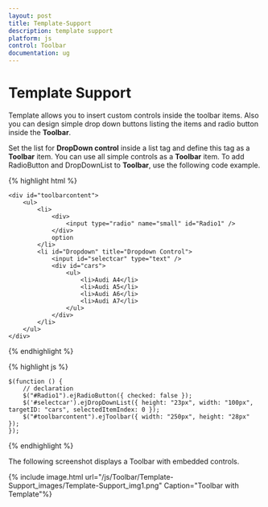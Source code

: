 ```yaml
---
layout: post
title: Template-Support
description: template support
platform: js
control: Toolbar
documentation: ug
---
```


# Template Support

Template allows you to insert custom controls inside the toolbar items. Also you can design simple drop down buttons listing the items and radio button inside the **Toolbar**.

Set the list for **DropDown control** inside a list tag and define this tag as a **Toolbar** item. You can use all simple controls as a **Toolbar** item. To add RadioButton and DropDownList to **Toolbar**, use the following code example.

{% highlight html %}

    <div id="toolbarcontent">
        <ul>
            <li>
                <div>
                    <input type="radio" name="small" id="Radio1" />
                </div>
                option
            </li>
            <li id="Dropdown" title="Dropdown Control">
                <input id="selectcar" type="text" />
                <div id="cars">
                    <ul>
                        <li>Audi A4</li>
                        <li>Audi A5</li>
                        <li>Audi A6</li>
                        <li>Audi A7</li>
                    </ul>
                </div>
            </li>
        </ul>
    </div>

{% endhighlight %}

{% highlight js %}

    $(function () {
        // declaration
        $("#Radio1").ejRadioButton({ checked: false });
        $('#selectcar').ejDropDownList({ height: "23px", width: "100px", targetID: "cars", selectedItemIndex: 0 });
        $("#toolbarcontent").ejToolbar({ width: "250px", height: "28px" });
    });


{% endhighlight %}


The following screenshot displays a Toolbar with embedded controls.

{% include image.html url="/js/Toolbar/Template-Support_images/Template-Support_img1.png" Caption="Toolbar with Template"%}
